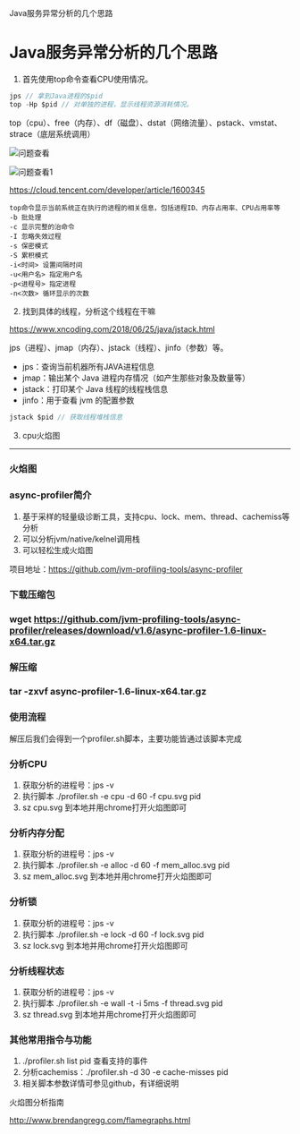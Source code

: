 Java服务异常分析的几个思路

# Java服务异常分析的几个思路

1.  首先使用top命令查看CPU使用情况。

```java
jps // 拿到Java进程的$pid
top -Hp $pid // 对单独的进程，显示线程资源消耗情况。
```

top（cpu）、free（内存）、df（磁盘）、dstat（网络流量）、pstack、vmstat、strace（底层系统调用）

![问题查看](https://gitee.com/dongzhonghua/zhonghua/raw/master/img/blog/问题查看.png)

![问题查看1](https://gitee.com/dongzhonghua/zhonghua/raw/master/img/blog/问题查看1.png)

https://cloud.tencent.com/developer/article/1600345

```
top命令显示当前系统正在执行的进程的相关信息，包括进程ID、内存占用率、CPU占用率等
-b 批处理
-c 显示完整的治命令
-I 忽略失效过程
-s 保密模式
-S 累积模式
-i<时间> 设置间隔时间
-u<用户名> 指定用户名
-p<进程号> 指定进程
-n<次数> 循环显示的次数
```

2.  找到具体的线程，分析这个线程在干嘛

https://www.xncoding.com/2018/06/25/java/jstack.html

jps（进程）、jmap（内存）、jstack（线程）、jinfo（参数）等。

-    jps：查询当前机器所有JAVA进程信息 
-    jmap：输出某个 Java 进程内存情况（如产生那些对象及数量等） 
-    jstack：打印某个 Java 线程的线程栈信息 
-    jinfo：用于查看 jvm 的配置参数

```java
jstack $pid // 获取线程堆栈信息
```

3.  cpu火焰图

------

### 火焰图

### async-profiler简介

1.  基于采样的轻量级诊断工具，支持cpu、lock、mem、thread、cachemiss等分析
2.  可以分析jvm/native/kelnel调用栈
3.  可以轻松生成火焰图

项目地址：https://github.com/jvm-profiling-tools/async-profiler

### **下载压缩包**

### wget https://github.com/jvm-profiling-tools/async-profiler/releases/download/v1.6/async-profiler-1.6-linux-x64.tar.gz

### **解压缩**

### tar -zxvf async-profiler-1.6-linux-x64.tar.gz

### 使用流程

解压后我们会得到一个profiler.sh脚本，主要功能皆通过该脚本完成

### 分析CPU

1.  获取分析的进程号：jps -v
2.  执行脚本 ./profiler.sh -e cpu -d 60 -f cpu.svg pid
3.  sz cpu.svg 到本地并用chrome打开火焰图即可

### 分析内存分配

1.  获取分析的进程号：jps -v
2.  执行脚本 ./profiler.sh -e alloc -d 60 -f mem_alloc.svg pid
3.  sz mem_alloc.svg 到本地并用chrome打开火焰图即可

### 分析锁

1.  获取分析的进程号：jps -v
2.  执行脚本 ./profiler.sh -e lock -d 60 -f lock.svg pid
3.  sz lock.svg 到本地并用chrome打开火焰图即可



### 分析线程状态

1.  获取分析的进程号：jps -v
2.  执行脚本 ./profiler.sh -e wall -t -i 5ms -f thread.svg pid
3.  sz thread.svg 到本地并用chrome打开火焰图即可

### 其他常用指令与功能

1.   ./profiler.sh list pid 查看支持的事件
2.  分析cachemiss：./profiler.sh -d 30 -e cache-misses pid
3.  相关脚本参数详情可参见github，有详细说明

火焰图分析指南

http://www.brendangregg.com/flamegraphs.html